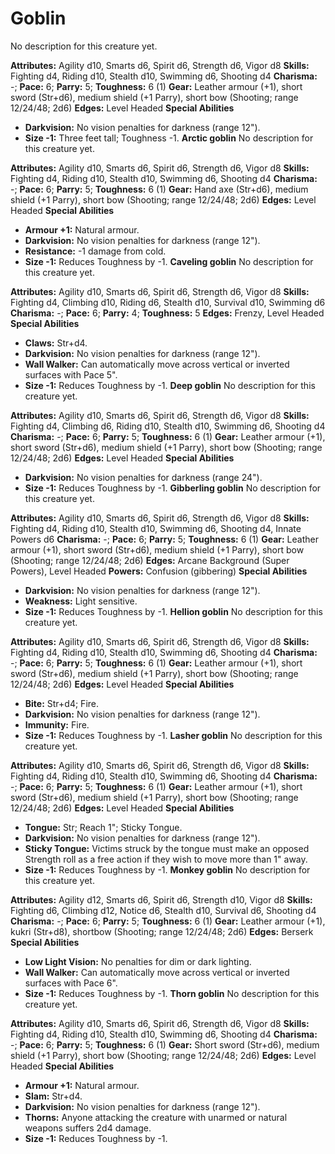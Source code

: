 # Goblin

No description for this creature yet.

**Attributes:** Agility d10, Smarts d6, Spirit d6, Strength d6, Vigor
d8
**Skills:** Fighting d4, Riding d10, Stealth d10, Swimming d6, Shooting
d4
**Charisma:** -; **Pace:** 6; **Parry:** 5; **Toughness:** 6 (1)
**Gear:** Leather armour (+1), short sword (Str+d6), medium shield (+1
Parry), short bow (Shooting; range 12/24/48; 2d6)
**Edges:** Level Headed
**Special Abilities**

- **Darkvision:** No vision penalties for darkness (range 12").
- **Size -1:** Three feet tall; Toughness -1.
**Arctic goblin**
No description for this creature yet.

**Attributes:** Agility d10, Smarts d6, Spirit d6, Strength d6, Vigor
d8
**Skills:** Fighting d4, Riding d10, Stealth d10, Swimming d6, Shooting
d4
**Charisma:** -; **Pace:** 6; **Parry:** 5; **Toughness:** 6 (1)
**Gear:** Hand axe (Str+d6), medium shield (+1 Parry), short bow
(Shooting; range 12/24/48; 2d6)
**Edges:** Level Headed
**Special Abilities**

- **Armour +1:** Natural armour.
- **Darkvision:** No vision penalties for darkness (range 12").
- **Resistance:** -1 damage from cold.
- **Size -1:** Reduces Toughness by -1.
**Caveling goblin**
No description for this creature yet.

**Attributes:** Agility d10, Smarts d6, Spirit d6, Strength d6, Vigor
d8
**Skills:** Fighting d4, Climbing d10, Riding d6, Stealth d10, Survival
d10, Swimming d6
**Charisma:** -; **Pace:** 6; **Parry:** 4; **Toughness:** 5
**Edges:** Frenzy, Level Headed
**Special Abilities**

- **Claws:** Str+d4.
- **Darkvision:** No vision penalties for darkness (range 12").
- **Wall Walker:** Can automatically move across vertical or inverted
surfaces with Pace 5".
- **Size -1:** Reduces Toughness by -1.
**Deep goblin**
No description for this creature yet.

**Attributes:** Agility d10, Smarts d6, Spirit d6, Strength d6, Vigor
d8
**Skills:** Fighting d4, Climbing d6, Riding d10, Stealth d10, Swimming
d6, Shooting d4
**Charisma:** -; **Pace:** 6; **Parry:** 5; **Toughness:** 6 (1)
**Gear:** Leather armour (+1), short sword (Str+d6), medium shield (+1
Parry), short bow (Shooting; range 12/24/48; 2d6)
**Edges:** Level Headed
**Special Abilities**

- **Darkvision:** No vision penalties for darkness (range 24").
- **Size -1:** Reduces Toughness by -1.
**Gibberling goblin**
No description for this creature yet.

**Attributes:** Agility d10, Smarts d6, Spirit d6, Strength d6, Vigor
d8
**Skills:** Fighting d4, Riding d10, Stealth d10, Swimming d6, Shooting
d4, Innate Powers d6
**Charisma:** -; **Pace:** 6; **Parry:** 5; **Toughness:** 6 (1)
**Gear:** Leather armour (+1), short sword (Str+d6), medium shield (+1
Parry), short bow (Shooting; range 12/24/48; 2d6)
**Edges:** Arcane Background (Super Powers), Level Headed
**Powers:** Confusion (gibbering)
**Special Abilities**

- **Darkvision:** No vision penalties for darkness (range 12").
- **Weakness:** Light sensitive.
- **Size -1:** Reduces Toughness by -1.
**Hellion goblin**
No description for this creature yet.

**Attributes:** Agility d10, Smarts d6, Spirit d6, Strength d6, Vigor
d8
**Skills:** Fighting d4, Riding d10, Stealth d10, Swimming d6, Shooting
d4
**Charisma:** -; **Pace:** 6; **Parry:** 5; **Toughness:** 6 (1)
**Gear:** Leather armour (+1), short sword (Str+d6), medium shield (+1
Parry), short bow (Shooting; range 12/24/48; 2d6)
**Edges:** Level Headed
**Special Abilities**

- **Bite:** Str+d4; Fire.
- **Darkvision:** No vision penalties for darkness (range 12").
- **Immunity:** Fire.
- **Size -1:** Reduces Toughness by -1.
**Lasher goblin**
No description for this creature yet.

**Attributes:** Agility d10, Smarts d6, Spirit d6, Strength d6, Vigor
d8
**Skills:** Fighting d4, Riding d10, Stealth d10, Swimming d6, Shooting
d4
**Charisma:** -; **Pace:** 6; **Parry:** 5; **Toughness:** 6 (1)
**Gear:** Leather armour (+1), short sword (Str+d6), medium shield (+1
Parry), short bow (Shooting; range 12/24/48; 2d6)
**Edges:** Level Headed
**Special Abilities**

- **Tongue:** Str; Reach 1"; Sticky Tongue.
- **Darkvision:** No vision penalties for darkness (range 12").
- **Sticky Tongue:** Victims struck by the tongue must make an opposed
Strength roll as a free action if they wish to move more than 1" away.
- **Size -1:** Reduces Toughness by -1.
**Monkey goblin**
No description for this creature yet.

**Attributes:** Agility d12, Smarts d6, Spirit d6, Strength d10, Vigor
d8
**Skills:** Fighting d6, Climbing d12, Notice d6, Stealth d10, Survival
d6, Shooting d4
**Charisma:** -; **Pace:** 6; **Parry:** 5; **Toughness:** 6 (1)
**Gear:** Leather armour (+1), kukri (Str+d8), shortbow (Shooting; range
12/24/48; 2d6)
**Edges:** Berserk
**Special Abilities**

- **Low Light Vision:** No penalties for dim or dark lighting.
- **Wall Walker:** Can automatically move across vertical or inverted
surfaces with Pace 6".
- **Size -1:** Reduces Toughness by -1.
**Thorn goblin**
No description for this creature yet.

**Attributes:** Agility d10, Smarts d6, Spirit d6, Strength d6, Vigor
d8
**Skills:** Fighting d4, Riding d10, Stealth d10, Swimming d6, Shooting
d4
**Charisma:** -; **Pace:** 6; **Parry:** 5; **Toughness:** 6 (1)
**Gear:** Short sword (Str+d6), medium shield (+1 Parry), short bow
(Shooting; range 12/24/48; 2d6)
**Edges:** Level Headed
**Special Abilities**

- **Armour +1:** Natural armour.
- **Slam:** Str+d4.
- **Darkvision:** No vision penalties for darkness (range 12").
- **Thorns:** Anyone attacking the creature with unarmed or natural
weapons suffers 2d4 damage.
- **Size -1:** Reduces Toughness by -1.
